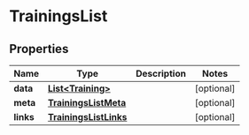

# TrainingsList


## Properties

| Name | Type | Description | Notes |
|------------ | ------------- | ------------- | -------------|
|**data** | [**List&lt;Training&gt;**](Training.md) |  |  [optional] |
|**meta** | [**TrainingsListMeta**](TrainingsListMeta.md) |  |  [optional] |
|**links** | [**TrainingsListLinks**](TrainingsListLinks.md) |  |  [optional] |



